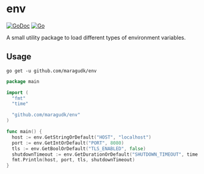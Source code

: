# env

[![GoDoc](https://godoc.org/github.com/maragudk/env?status.svg)](https://godoc.org/github.com/maragudk/env)
[![Go](https://github.com/maragudk/env/actions/workflows/go.yml/badge.svg)](https://github.com/maragudk/env/actions/workflows/go.yml)

A small utility package to load different types of environment variables.

## Usage

```shell
go get -u github.com/maragudk/env
```

```go
package main

import (
  "fmt"
  "time"

  "github.com/maragudk/env"
)

func main() {
  host := env.GetStringOrDefault("HOST", "localhost")
  port := env.GetIntOrDefault("PORT", 8080)
  tls := env.GetBoolOrDefault("TLS_ENABLED", false)
  shutdownTimeout := env.GetDurationOrDefault("SHUTDOWN_TIMEOUT", time.Minute)
  fmt.Println(host, port, tls, shutdownTimeout)
}
```
